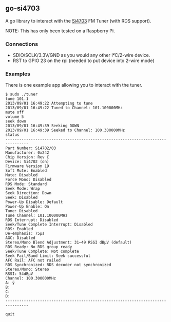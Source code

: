 ## go-si4703

A go library to interact with the [Si4703](https://www.sparkfun.com/datasheets/BreakoutBoards/Si4702-03-C19-1.pdf) FM Tuner (with RDS support).  

NOTE:  This has only been tested on a Raspberry Pi.

### Connections

* SDIO/SCLK/3.3V/GND as you would any other I²C/2-wire device.
* RST to GPIO 23 on the rpi (needed to put device into 2-wire mode)

### Examples

There is one example app allowing you to interact with the tuner.

    $ sudo ./tuner
    tune 101.1
    2013/09/01 16:49:22 Attempting to tune
    2013/09/01 16:49:22 Tuned to Channel: 101.100000MHz
    mute off
    volume 5
    seek down
    2013/09/01 16:49:39 Seeking DOWN
    2013/09/01 16:49:39 Seeked to Channel: 100.300000MHz
    status
    --------------------------------------------------------------------------------
    Part Number: Si4702/03
    Manufacturer: 0x242
    Chip Version: Rev C
    Device: Si4702 (on)
    Firmware Version 19
    Soft Mute: Enabled
    Mute: Disabled
    Force Mono: Disabled
    RDS Mode: Standard
    Seek Mode: Wrap
    Seek Direction: Down
    Seek: Disabled
    Power-Up Disable: Default
    Power-Up Enable: On
    Tune: Disabled
    Tune Channel: 101.100000MHz
    RDS Interrupt: Disabled
    Seek/Tune Complete Interrupt: Disabled
    RDS: Enabled
    De-emphasis: 75μs
    AGC: Disabled
    Stereo/Mono Blend Adjustment: 31–49 RSSI dBµV (default)
    RDS Ready: No RDS group ready
    Seek/Tune Complete: Not complete
    Seek Fail/Band Limit: Seek successful
    AFC Rail: AFC not railed
    RDS Synchronized: RDS decoder not synchronized
    Stereo/Mono: Stereo
    RSSI: 54dBµV
    Channel: 100.300000MHz
    A: ÿ
    B: 
    C: 
    D: 
    --------------------------------------------------------------------------------

    quit



